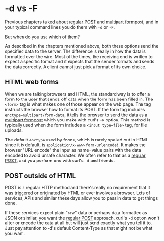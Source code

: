 # -d vs -F

Previous chapters talked about [regular POST](http-post.md) and [multipart
formpost](http-multipart.md), and in your typical command lines you do them
with `-d` or `-F`.

But when do you use which of them?

As described in the chapters mentioned above, both these options send the
specified data to the server. The difference is really in how the data is
formatted over the wire. Most of the times, the receiving end is written to
expect a specific format and it expects that the sender formats and sends the
data correctly. A client cannot just pick a format of its own choice.

## HTML web forms

When we are talking browsers and HTML, the standard way is to offer a form to
the user that sends off data when the form has been filled in. The `<form>`
tag is what makes one of those appear on the web page. The tag instructs the
browser how to format its POST. If the form tag includes
`enctype=multipart/form-data`, it tells the browser to send the data as a
[multipart formpost](http-multipart.md) which you make with curl's `-F`
option. This method is typically used when the form includes a `<input
type=file>` tag, for file uploads.

The default `enctype` used by forms, which is rarely spelled out in HTML since
it is default, is `application/x-www-form-urlencoded`. It makes the browser
"URL encode" the input as name=value pairs with the data encoded to avoid
unsafe character. We often refer to that as a [regular POST](http-post.md),
and you perform one with curl's `-d` and friends.

## POST outside of HTML

POST is a regular HTTP method and there's really no requirement that it was
triggered or originated by HTML or ever involves a browser. Lots of
services, APIs and similar these days allow you to pass in data to get things
done.

If these services expect plain "raw" data or perhaps data formatted as JSON or
similar, you want the [regular POST](http-post.md) approach. curl's `-d`
option won't alter or encode the data at all but will just send exactly what
you tell it to. Just pay attention to -d's default Content-Type as that might
not be what you want.
